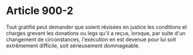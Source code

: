 # Article 900-2

Tout gratifié peut demander que soient révisées en justice les conditions et charges grevant les donations ou legs qu'il a reçus, lorsque, par suite d'un changement de circonstances, l'exécution en est devenue pour lui soit extrêmement difficile, soit sérieusement dommageable.